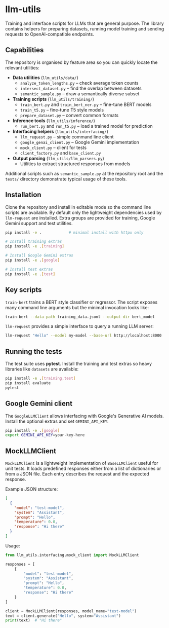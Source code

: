 # llm-utils
Training and interface scripts for LLMs that are general purpose. The library
contains helpers for preparing datasets, running model training and sending
requests to OpenAI-compatible endpoints.

## Capabilities

The repository is organised by feature area so you can quickly locate the
relevant utilities:

- **Data utilities** (`llm_utils/data/`)
  - `analyze_token_lengths.py` – check average token counts
  - `intersect_dataset.py` – find the overlap between datasets
  - `semantic_sample.py` – draw a semantically diverse subset
- **Training scripts** (`llm_utils/training/`)
  - `train_bert.py` and `train_bert_ner.py` – fine-tune BERT models
  - `train_t5.py` – fine-tune T5 style models
  - `prepare_dataset.py` – convert common formats
- **Inference tools** (`llm_utils/inference/`)
  - `run_bert.py` and `run_t5.py` – load a trained model for prediction
- **Interfacing helpers** (`llm_utils/interfacing/`)
  - `llm_request.py` – simple command line client
  - `google_genai_client.py` – Google Gemini implementation
  - `mock_client.py` – client for tests
  - `client_factory.py` and `base_client.py`
- **Output parsing** (`llm_utils/llm_parsers.py`)
  - Utilities to extract structured responses from models

Additional scripts such as `semantic_sample.py` at the repository root and the
`tests/` directory demonstrate typical usage of these tools.

## Installation

Clone the repository and install in editable mode so the command line scripts
are available. By default only the lightweight dependencies used by
`llm-request` are installed. Extra groups are provided for training, Google
Gemini support and test utilities.

```bash
pip install -e .            # minimal install with httpx only

# Install training extras
pip install -e .[training]

# Install Google Gemini extras
pip install -e .[google]

# Install test extras
pip install -e .[test]
```

## Key scripts

`train-bert` trains a BERT style classifier or regressor. The script exposes
many command line arguments but the minimal invocation looks like:

```bash
train-bert --data-path training_data.jsonl --output-dir bert_model
```

`llm-request` provides a simple interface to query a running LLM server:

```bash
llm-request "Hello" --model my-model --base-url http://localhost:8000
```

## Running the tests

The test suite uses **pytest**. Install the training and test extras so
heavy libraries like `datasets` are available:

```bash
pip install -e .[training,test]
pip install evaluate
pytest
```

## Google Gemini client

The `GoogleLLMClient` allows interfacing with Google's Generative AI models.
Install the optional extras and set `GEMINI_API_KEY`:

```bash
pip install -e .[google]
export GEMINI_API_KEY=your-key-here
```


## MockLLMClient

`MockLLMClient` is a lightweight implementation of `BaseLLMClient` useful for unit tests. It loads predefined
responses either from a list of dictionaries or from a JSON file. Each entry describes the request and the
expected response.

Example JSON structure:

```json
[
  {
    "model": "test-model",
    "system": "Assistant",
    "prompt": "Hello",
    "temperature": 0.0,
    "response": "Hi there"
  }
]
```

Usage:

```python
from llm_utils.interfacing.mock_client import MockLLMClient

responses = [
    {
        "model": "test-model",
        "system": "Assistant",
        "prompt": "Hello",
        "temperature": 0.0,
        "response": "Hi there"
    }
]

client = MockLLMClient(responses, model_name="test-model")
text = client.generate("Hello", system="Assistant")
print(text)  # "Hi there"
```
